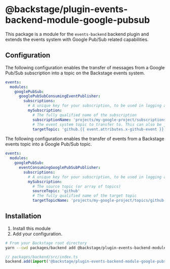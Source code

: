 # @backstage/plugin-events-backend-module-google-pubsub

This package is a module for the `events-backend` backend plugin
and extends the events system with Google Pub/Sub related capabilities.

## Configuration

The following configuration enables the transfer of messages from a Google
Pub/Sub subscription into a topic on the Backstage events system.

```yaml
events:
  modules:
    googlePubSub:
      googlePubSubConsumingEventPublisher:
        subscriptions:
          # A unique key for your subscription, to be used in logging and metrics
          mySubscription:
            # The fully qualified name of the subscription
            subscriptionName: 'projects/my-google-project/subscriptions/github-enterprise-events'
            # The event system topic to transfer to. This can also be just a plain string
            targetTopic: 'github.{{ event.attributes.x-github-event }}'
```

The following configuration enables the transfer of events from a Backstage events topic into a Google
Pub/Sub topic.

```yaml
events:
  modules:
    googlePubSub:
      eventConsumingGooglePubSubPublisher:
        subscriptions:
          # A unique key for your subscription, to be used in logging and metrics
          mySubscription:
            # The source topic (or array of topics)
            sourceTopic: 'github'
            # The fully qualified name of the target topic
            targetTopicName: 'projects/my-google-project/topics/github-enterprise-events'
```

## Installation

1. Install this module
2. Add your configuration.

```bash
# From your Backstage root directory
yarn --cwd packages/backend add @backstage/plugin-events-backend-module-google-pubsub
```

```ts
// packages/backend/src/index.ts
backend.add(import('@backstage/plugin-events-backend-module-google-pubsub'));
```
